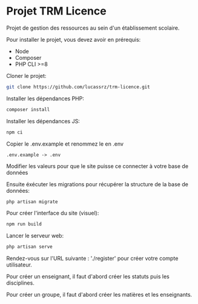 # Projet TRM Licence

Projet de gestion des ressources au sein d'un établissement scolaire.

Pour installer le projet, vous devez avoir en prérequis:
- Node
- Composer
- PHP CLI >=8

Cloner le projet:
```bash
git clone https://github.com/lucassrz/trm-licence.git
```

Installer les dépendances PHP:
```bash
composer install
```

Installer les dépendances JS:
```bash
npm ci
```

Copier le .env.example et renommez le en .env
```
.env.example -> .env
```
Modifier les valeurs pour que le site puisse ce connecter à votre base de données

Ensuite éxécuter les migrations pour récupérer la structure de la base de données:
```bash
php artisan migrate
```

Pour créer l'interface du site (visuel):
```bash
npm run build
```

Lancer le serveur web:
```bash
php artisan serve
```

Rendez-vous sur l'URL suivante : './register' pour créer votre compte utilisateur.

Pour créer un enseignant, il faut d'abord créer les statuts puis les disciplines.

Pour créer un groupe, il faut d'abord créer les matières et les enseignants.
